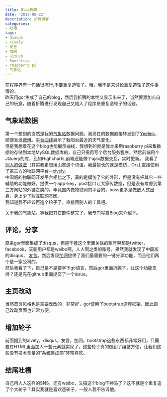 ```yaml
---
title: Blog折腾
date: '2013-08-22'
description: 折腾博客
categories:
- 吐槽
tags:
- disqus
- xively
- 友言
- 加网
- GitHub
- Bootstrap
- raspberry pi
- 气象站
---
```

在程序界有一句话很流行,不要重复造轮子。哦，我不是来讨论[重复造轮子](http://taosay.net/?p=575)这件事情的。  
昨天用gor生成了自己的blog，然后我折腾的本性又显示出来了，当然要添加点自己的玩意，随着折腾进行发现自己又陷入了程序员重复造轮子的话题。

气象站数据
---
第一个想到的当然是我的[气象站](https://github.com/Puhao/ecomesh)数据问题。我现在的数据直接转发到了[Yeelink](http://www.yeelink.net/)，顺便发发[微博](http://weibo.com/u/3551343502)。[平台曲线](http://www.yeelink.net/devices/3762#)展示了我阳台最近的天气变化。  
但是我想着在这个blog也能展示曲线，我想到的就是我本来用raspberry pi采集数据的存储到本地MySQL数据库的，自己只需再写个后台服务程序，然后前端用个JQuery的库，比如Highcharts,前端还能做个ajax数据交互，实时更新。 
我看了[别人的做法](http://hugozhu.myalert.info/)（其实我更想用山寨这个词语，我最擅长的就是模仿，Orz),直接使用了第三方的物联网平台--[xively](https://xively.com/)。  
中国版的物联网开发平台相比之下，真的是模仿了它的外形，但是没有把其它一些辅助的功能做好。提供一个app-key，post接口让大家传数据，但是没有考虑到第三方网站的外链之类的。毕竟国内做物联网的平台的，boss更多是做嵌入式出身，身上少了些互联网基因。  
我知道我不应该再造个轮子了，直接用别人的工具吧。  
  
关于我的气象站，等我把其它部件整完了，我专门写篇Blog来介绍下。

评论，分享
---
原来gor里面集成了disqus，但是毕竟这个里面关联的账号啊都是twitter，facebook，天朝用户都是weibo啊，人人啊之类的账号，果然我就发现了中国版的disqus， [友言](http://www.uyan.cc/)。然后发现[加网](http://www.jiathis.com/)提供了我们最需要的一键分享功能，而且他们两个是一家公司的。  
然后我看了下，自己是不是要学下go语言，然后gor里面折腾下，让这个功能支持？还是先在github里面提交了一个issue。  

主页改动
---
当然首页风格也是需要改改的，非常好，gor使用了bootstrap这套框架，因此自己改动页面也非常方便。

增加轮子
---
前面提到的xively，disqus，友言，加网，bootstrap这些东西都非常好用，只需要在HTML里面加入一些元素就实现了，这些轮子真的做到了组装方便，让我们这些没有技术含量的“系统集成商”非常喜欢。

结尾吐槽
---
自己用人人这样的SNS，还有weibo，又搞这个blog干神马了？这不就是个重复造了个大轮子？其实我就是喜欢造轮子，一般人我不告诉他。  
